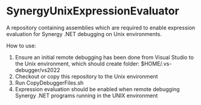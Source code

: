 # SynergyUnixExpressionEvaluator
A repository containing assemblies which are required to enable expression evaluation for Synergy .NET debugging on Unix environments.

How to use:

1. Ensure an initial remote debugging has been done from Visual Studio to the Unix environment, which should create folder: $HOME/.vs-debugger/vs2022
2. Checkout or copy this repository to the Unix environment
3. Run CopyDebuggerFiles.sh
4. Expression evaluation should be enabled when remote debugging Synergy .NET programs running in the UNIX environment

